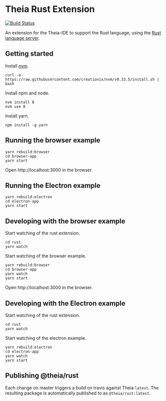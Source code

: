 # Theia Rust Extension
[![Build Status](https://travis-ci.org/theia-ide/theia-rust-extension.svg?branch=master)](https://travis-ci.org/theia-ide/theia-rust-extension)

An extension for the Theia-IDE to support the Rust language, using the
[Rust language server](https://github.com/rust-lang-nursery/rls).

## Getting started

Install [nvm](https://github.com/creationix/nvm#install-script).

    curl -o- https://raw.githubusercontent.com/creationix/nvm/v0.33.5/install.sh | bash

Install npm and node.

    nvm install 8
    nvm use 8

Install yarn.

    npm install -g yarn

## Running the browser example

    yarn rebuild:browser
    cd browser-app
    yarn start

Open http://localhost:3000 in the browser.

## Running the Electron example

    yarn rebuild:electron
    cd electron-app
    yarn start

## Developing with the browser example

Start watching of the rust extension.

    cd rust
    yarn watch

Start watching of the browser example.

    yarn rebuild:browser
    cd browser-app
    yarn watch
    yarn start

Open http://localhost:3000 in the browser.

## Developing with the Electron example

Start watching of the rust extension.

    cd rust
    yarn watch

Start watching of the electron example.

    yarn rebuild:electron
    cd electron-app
    yarn watch
    yarn start

## Publishing @theia/rust

Each change on master triggers a build on travis against Theia `latest`.
The resulting package is automatically published to [](http://www.npmjs.org) as
`@theia/rust:latest`.
